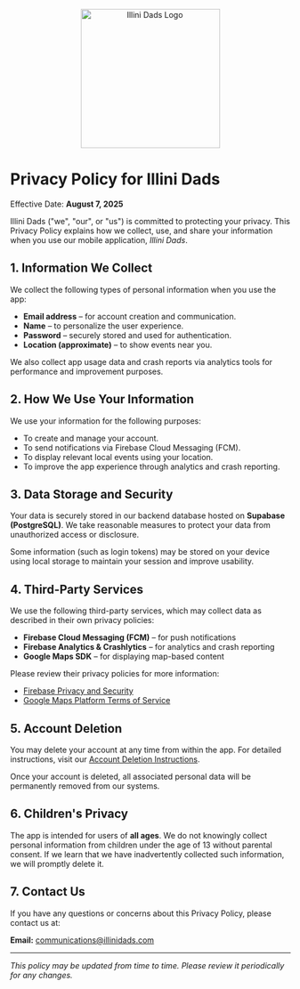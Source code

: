 <p align="center">
  <img src="https://i.imgur.com/0FHQKN4.png" alt="Illini Dads Logo" width="250"/>
</p>

# Privacy Policy for Illini Dads

Effective Date: **August 7, 2025**

Illini Dads ("we", "our", or "us") is committed to protecting your privacy. This Privacy Policy explains how we collect, use, and share your information when you use our mobile application, _Illini Dads_.

## 1. Information We Collect

We collect the following types of personal information when you use the app:

- **Email address** – for account creation and communication.
- **Name** – to personalize the user experience.
- **Password** – securely stored and used for authentication.
- **Location (approximate)** – to show events near you.

We also collect app usage data and crash reports via analytics tools for performance and improvement purposes.

## 2. How We Use Your Information

We use your information for the following purposes:

- To create and manage your account.
- To send notifications via Firebase Cloud Messaging (FCM).
- To display relevant local events using your location.
- To improve the app experience through analytics and crash reporting.

## 3. Data Storage and Security

Your data is securely stored in our backend database hosted on **Supabase (PostgreSQL)**. We take reasonable measures to protect your data from unauthorized access or disclosure.

Some information (such as login tokens) may be stored on your device using local storage to maintain your session and improve usability.

## 4. Third-Party Services

We use the following third-party services, which may collect data as described in their own privacy policies:

- **Firebase Cloud Messaging (FCM)** – for push notifications
- **Firebase Analytics & Crashlytics** – for analytics and crash reporting
- **Google Maps SDK** – for displaying map-based content

Please review their privacy policies for more information:

- [Firebase Privacy and Security](https://firebase.google.com/support/privacy)
- [Google Maps Platform Terms of Service](https://cloud.google.com/maps-platform/terms)

## 5. Account Deletion

You may delete your account at any time from within the app. For detailed instructions, visit our [Account Deletion Instructions](https://illini-dads.github.io/ida-app/account_deletion).

Once your account is deleted, all associated personal data will be permanently removed from our systems.

## 6. Children's Privacy

The app is intended for users of **all ages**. We do not knowingly collect personal information from children under the age of 13 without parental consent. If we learn that we have inadvertently collected such information, we will promptly delete it.

## 7. Contact Us

If you have any questions or concerns about this Privacy Policy, please contact us at:

**Email:** communications@illinidads.com

---

_This policy may be updated from time to time. Please review it periodically for any changes._
